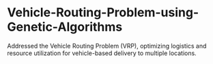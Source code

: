 # Vehicle-Routing-Problem-using-Genetic-Algorithms
Addressed the Vehicle Routing Problem (VRP), optimizing logistics and resource utilization for vehicle-based  delivery to multiple locations.  
